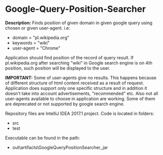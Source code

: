 # Google-Query-Position-Searcher

<b>Description: </b>Finds position of given domain in given google query using chosen or given user-agent.
i.e:
- domain = "pl.wikipedia.org"
- keywords = "wiki"
- user-agent = "Chrome"

Application should find position of the record of query result. If pl.wikipedia.org after searching "wiki" in Google search engine is on 4th position, such position will be displayed to the user.

<b>IMPORTANT:</b> Some of user-agents give no results. This happens because of different structure of html content received as a result of request. Application does support only one specific structure and in addition it doesn't take into account advertisements, "recommended" etc.
Also not all user-agents available to choose in application are working. Some of them are deprecated or not supported by google search engine.

Repository files are IntelliJ IDEA 2017.1 project.
Code is located in folders: 
- src 
- test

Executable can be found in the path:
- out\artifacts\GoogleQueryPositionSearcher_jar

